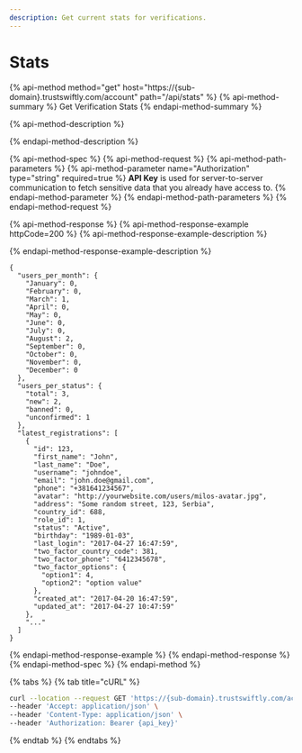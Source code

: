 ```yaml
---
description: Get current stats for verifications.
---
```


# Stats

{% api-method method="get" host="https://{sub-domain}.trustswiftly.com/account" path="/api/stats" %}
{% api-method-summary %}
Get Verification Stats
{% endapi-method-summary %}

{% api-method-description %}

{% endapi-method-description %}

{% api-method-spec %}
{% api-method-request %}
{% api-method-path-parameters %}
{% api-method-parameter name="Authorization" type="string" required=true %}
**API Key** is used for server-to-server communication to fetch sensitive data that you already have access to.
{% endapi-method-parameter %}
{% endapi-method-path-parameters %}
{% endapi-method-request %}

{% api-method-response %}
{% api-method-response-example httpCode=200 %}
{% api-method-response-example-description %}

{% endapi-method-response-example-description %}

```
{
  "users_per_month": {
    "January": 0,
    "February": 0,
    "March": 1,
    "April": 0,
    "May": 0,
    "June": 0,
    "July": 0,
    "August": 2,
    "September": 0,
    "October": 0,
    "November": 0,
    "December": 0
  },
  "users_per_status": {
    "total": 3,
    "new": 2,
    "banned": 0,
    "unconfirmed": 1
  },
  "latest_registrations": [
    {
      "id": 123,
      "first_name": "John",
      "last_name": "Doe",
      "username": "johndoe",
      "email": "john.doe@gmail.com",
      "phone": "+381641234567",
      "avatar": "http://yourwebsite.com/users/milos-avatar.jpg",
      "address": "Some random street, 123, Serbia",
      "country_id": 688,
      "role_id": 1,
      "status": "Active",
      "birthday": "1989-01-03",
      "last_login": "2017-04-27 16:47:59",
      "two_factor_country_code": 381,
      "two_factor_phone": "6412345678",
      "two_factor_options": {
        "option1": 4,
        "option2": "option value"
      },
      "created_at": "2017-04-20 16:47:59",
      "updated_at": "2017-04-27 10:47:59"
    },
    "..."
  ]
}
```
{% endapi-method-response-example %}
{% endapi-method-response %}
{% endapi-method-spec %}
{% endapi-method %}

{% tabs %}
{% tab title="cURL" %}
```bash
curl --location --request GET 'https://{sub-domain}.trustswiftly.com/account/api/stats' \
--header 'Accept: application/json' \
--header 'Content-Type: application/json' \
--header 'Authorization: Bearer {api_key}'
```
{% endtab %}
{% endtabs %}

